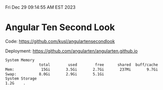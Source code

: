 Fri Dec 29 09:14:55 AM EST 2023

# Angular Ten Second Look

Code: https://github.com/kusl/angulartensecondlook

Deployment: https://github.com/angularten/angularten.github.io

```bash
System Memory
               total        used        free      shared  buff/cache   available
Mem:            15Gi       3.5Gi       2.7Gi       237Mi       9.7Gi        11Gi
Swap:          8.0Gi       2.9Gi       5.1Gi
System Storage
1.2G	.
```
